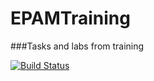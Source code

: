 # EPAMTraining

###Tasks and labs from training

[![Build Status](https://travis-ci.org/artemjackson/EPAMTraining.svg?branch=master)](https://travis-ci.org/travis-ci/travis-web)
